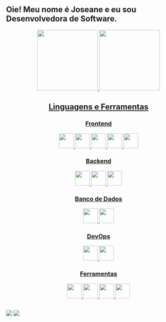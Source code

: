 ## Oie! Meu nome é Joseane e eu sou Desenvolvedora de Software.

<div align="center">
  <a href="https://github.com/excaIibour">
  <img height="165em" src="https://github-readme-stats.vercel.app/api?username=excaIibour&show_icons=true&theme=darcula&include_all_commits=true&count_private=true"/>
  <img height="165em" src="https://github-readme-stats.vercel.app/api/top-langs/?username=excaIibour&layout=compact&langs_count=7&theme=darcula"/>
</div>
  
<h2 align="center">Linguagens e Ferramentas</h2>
  <h3 align="center">Frontend</h3>
  <p align="center">
    <img height="40" width="40" src="https://cdn.simpleicons.org/css3/1F2F26" /> 
    <img height="40" width="40" src="https://cdn.simpleicons.org/html5/1F2F26"/> 
    <img height="40" width="40" src="https://cdn.simpleicons.org/javascript/1F2F26"/> 
    <img height="40" width="40" src="https://cdn.simpleicons.org/react/1F2F26"/> 
    <img height="40" width="40" src="https://cdn.simpleicons.org/cypress/1F2F26"/>          
  </p>
  
  <h3 align="center">Backend</h3>
  <p align="center">
    <img height="40" width="40" src="https://cdn.simpleicons.org/nodedotjs/1F2F26"/> 
    <img height="40" width="40" src="https://cdn.simpleicons.org/csharp/1F2F26"/> 
    <img height="40" width="40" src="https://cdn.simpleicons.org/c++/1F2F26"/> 
      
  </p>
  
  <h3 align="center">Banco de Dados</h3>
  <p align="center">
    <img height="40" width="40" src="https://cdn.simpleicons.org/mysql/1F2F26"/>
    <img height="40" width="40" src="https://cdn.simpleicons.org/mongodb/1F2F26"/>    
  </p>
  
  <h3 align="center">DevOps</h3>
  <p align="center">
    <img height="40" width="40" src="https://cdn.simpleicons.org/docker/1F2F26"/>
    <img height="40" width="40" src="https://cdn.simpleicons.org/microsoftazure/1F2F26"/>        
  </p>
  
  <h3 align="center">Ferramentas</h3>
  <p align="center">
    <img height="40" width="40" src="https://cdn.simpleicons.org/visualstudio/1F2F26"/>    
    <img height="40" width="40" src="https://cdn.simpleicons.org/figma/1F2F26"/> 
    <img height="40" width="40" src="https://cdn.simpleicons.org/git/1F2F26"/> 
    <img height="40" width="40" src="https://cdn.simpleicons.org/microsoftexcel/1F2F26"/> 
  </p>
  
 ##
  
<div> 
  <a href = "mailto:jojovieiradeoliveira@gmail.com"><img src="https://img.shields.io/badge/Gmail-1C6B94?style=for-the-badge&logo=gmail&logoColor=white" target=" _blank"></a>
  <a href="https://www.linkedin.com/in/joseane-de-oliveira-ba25a2217" target="_blank"><img src="https://img.shields.io/badge/-LinkedIn-%230077B5?style=for-the-badge&logo=linkedin&logoColor=white" target="_blank"></a> 
</div>
